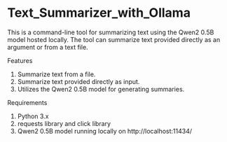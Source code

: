 # Text_Summarizer_with_Ollama

This is a command-line tool for summarizing text using the Qwen2 0.5B model hosted locally. The tool can summarize text provided directly as an argument or from a text file.

Features
1. Summarize text from a file.
2. Summarize text provided directly as input.
3. Utilizes the Qwen2 0.5B model for generating summaries.

Requirements
1. Python 3.x
2. requests library and click library
3. Qwen2 0.5B model running locally on http://localhost:11434/
